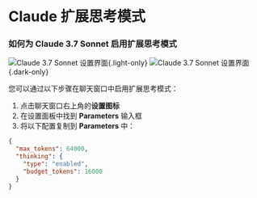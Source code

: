 # Claude 扩展思考模式

### 如何为 Claude 3.7 Sonnet 启用扩展思考模式

![Claude 3.7 Sonnet 设置界面](/claude-3.7-sonnet.png){.light-only}
![Claude 3.7 Sonnet 设置界面](/claude-3.7-sonnet-dark.png){.dark-only}

您可以通过以下步骤在聊天窗口中启用扩展思考模式：

1. 点击聊天窗口右上角的**设置图标**
2. 在设置面板中找到 **Parameters** 输入框
3. 将以下配置复制到 **Parameters** 中：

```json
{
  "max_tokens": 64000,
  "thinking": {
    "type": "enabled",
    "budget_tokens": 16000
  }
}
```
